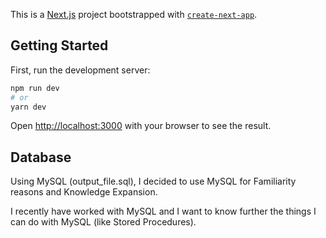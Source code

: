 This is a [Next.js](https://nextjs.org/) project bootstrapped with [`create-next-app`](https://github.com/vercel/next.js/tree/canary/packages/create-next-app).

## Getting Started

First, run the development server:

```bash
npm run dev
# or
yarn dev
```

Open [http://localhost:3000](http://localhost:3000) with your browser to see the result.

## Database

Using MySQL (output_file.sql), I decided to use MySQL for Familiarity reasons and Knowledge Expansion.

I recently have worked with MySQL and I want to know further the things I can do with MySQL (like Stored Procedures).
